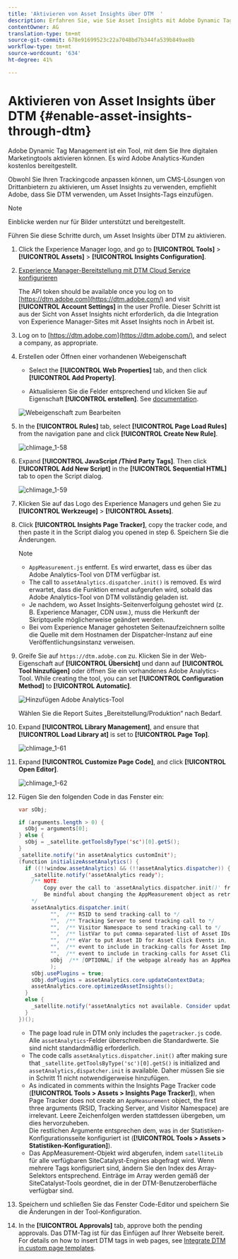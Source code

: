 ```yaml
---
title: 'Aktivieren von Asset Insights über DTM  '
description: Erfahren Sie, wie Sie Asset Insights mit Adobe Dynamic Tag Management (DTM) aktivieren können.
contentOwner: AG
translation-type: tm+mt
source-git-commit: 678e91699523c22a7048bd7b344fa539b849ae8b
workflow-type: tm+mt
source-wordcount: '634'
ht-degree: 41%

---
```



# Aktivieren von Asset Insights über DTM   {#enable-asset-insights-through-dtm}

Adobe Dynamic Tag Management ist ein Tool, mit dem Sie Ihre digitalen Marketingtools aktivieren können. Es wird Adobe Analytics-Kunden kostenlos bereitgestellt.

Obwohl Sie Ihren Trackingcode anpassen können, um CMS-Lösungen von Drittanbietern zu aktivieren, um Asset Insights zu verwenden, empfiehlt Adobe, dass Sie DTM verwenden, um Asset Insights-Tags einzufügen.

>[!NOTE]
>
>Einblicke werden nur für Bilder unterstützt und bereitgestellt.

Führen Sie diese Schritte durch, um Asset Insights über DTM zu aktivieren.

1. Click the Experience Manager logo, and go to **[!UICONTROL Tools]** > **[!UICONTROL Assets]** > **[!UICONTROL Insights Configuration]**.
1. [Experience Manager-Bereitstellung mit DTM Cloud Service konfigurieren](/help/sites-administering/dtm.md)

   The API token should be available once you log on to [https://dtm.adobe.com](https://dtm.adobe.com/) and visit **[!UICONTROL Account Settings]** in the user Profile. Dieser Schritt ist aus der Sicht von Asset Insights nicht erforderlich, da die Integration von Experience Manager-Sites mit Asset Insights noch in Arbeit ist.

1. Log on to [https://dtm.adobe.com](https://dtm.adobe.com/), and select a company, as appropriate.
1. Erstellen oder Öffnen einer vorhandenen Webeigenschaft

   * Select the **[!UICONTROL Web Properties]** tab, and then click **[!UICONTROL Add Property]**.

   * Aktualisieren Sie die Felder entsprechend und klicken Sie auf Eigenschaft **[!UICONTROL erstellen]**. See [documentation](https://helpx.adobe.com/de/experience-manager/using/dtm.html).

   ![Webeigenschaft zum Bearbeiten](assets/Create-edit-web-property.png)

1. In the **[!UICONTROL Rules]** tab, select **[!UICONTROL Page Load Rules]** from the navigation pane and click **[!UICONTROL Create New Rule]**.

   ![chlimage_1-58](assets/chlimage_1-194.png)

1. Expand **[!UICONTROL JavaScript /Third Party Tags]**. Then click **[!UICONTROL Add New Script]** in the **[!UICONTROL Sequential HTML]** tab to open the Script dialog.

   ![chlimage_1-59](assets/chlimage_1-195.png)

1. Klicken Sie auf das Logo des Experience Managers und gehen Sie zu **[!UICONTROL Werkzeuge]** > **[!UICONTROL Assets]**.
1. Click **[!UICONTROL Insights Page Tracker]**, copy the tracker code, and then paste it in the Script dialog you opened in step 6. Speichern Sie die Änderungen.

   >[!NOTE]
   >
   >* `AppMeasurement.js` entfernt. Es wird erwartet, dass es über das Adobe Analytics-Tool von DTM verfügbar ist.
   >* The call to `assetAnalytics.dispatcher.init()` is removed. Es wird erwartet, dass die Funktion erneut aufgerufen wird, sobald das Adobe Analytics-Tool von DTM vollständig geladen ist.
   >* Je nachdem, wo Asset Insights-Seitenverfolgung gehostet wird (z. B. Experience Manager, CDN usw.), muss die Herkunft der Skriptquelle möglicherweise geändert werden.
   >* Bei vom Experience Manager gehosteten Seitenaufzeichnern sollte die Quelle mit dem Hostnamen der Dispatcher-Instanz auf eine Veröffentlichungsinstanz verweisen.


1. Greife Sie auf `https://dtm.adobe.com` zu. Klicken Sie in der Web-Eigenschaft auf **[!UICONTROL Übersicht]** und dann auf **[!UICONTROL Tool hinzufügen]** oder öffnen Sie ein vorhandenes Adobe Analytics-Tool. While creating the tool, you can set **[!UICONTROL Configuration Method]** to **[!UICONTROL Automatic]**.

   ![Hinzufügen Adobe Analytics-Tool](assets/Add-Adobe-Analytics-Tool.png)

   Wählen Sie die Report Suites „Bereitstellung/Produktion“ nach Bedarf.

1. Expand **[!UICONTROL Library Management]**, and ensure that **[!UICONTROL Load Library at]** is set to **[!UICONTROL Page Top]**.

   ![chlimage_1-61](assets/chlimage_1-197.png)

1. Expand **[!UICONTROL Customize Page Code]**, and click **[!UICONTROL Open Editor]**.

   ![chlimage_1-62](assets/chlimage_1-198.png)

1. Fügen Sie den folgenden Code in das Fenster ein:

   ```Java
   var sObj;
   
   if (arguments.length > 0) {
     sObj = arguments[0];
   } else {
     sObj = _satellite.getToolsByType('sc')[0].getS();
   }
   _satellite.notify('in assetAnalytics customInit');
   (function initializeAssetAnalytics() {
     if ((!!window.assetAnalytics) && (!!assetAnalytics.dispatcher)) {
       _satellite.notify('assetAnalytics ready');
       /** NOTE:
           Copy over the call to 'assetAnalytics.dispatcher.init()' from Assets Pagetracker
           Be mindful about changing the AppMeasurement object as retrieved above.
       */
       assetAnalytics.dispatcher.init(
             "",  /** RSID to send tracking-call to */
             "",  /** Tracking Server to send tracking-call to */
             "",  /** Visitor Namespace to send tracking-call to */
             "",  /** listVar to put comma-separated-list of Asset IDs for Asset Impression Events in tracking-call, e.g. 'listVar1' */
             "",  /** eVar to put Asset ID for Asset Click Events in, e.g. 'eVar3' */
             "",  /** event to include in tracking-calls for Asset Impression Events, e.g. 'event8' */
             "",  /** event to include in tracking-calls for Asset Click Events, e.g. 'event7' */
             sObj  /** [OPTIONAL] if the webpage already has an AppMeasurement object, please include the object here. If unspecified, Pagetracker Core shall create its own AppMeasurement object */
             );
       sObj.usePlugins = true;
       sObj.doPlugins = assetAnalytics.core.updateContextData;
       assetAnalytics.core.optimizedAssetInsights();
     }
     else {
       _satellite.notify('assetAnalytics not available. Consider updating the Custom Page Code', 4);
     }
   })();
   ```

   * The page load rule in DTM only includes the `pagetracker.js` code. Alle `assetAnalytics`-Felder überschreiben die Standardwerte. Sie sind nicht standardmäßig erforderlich.
   * The code calls `assetAnalytics.dispatcher.init()` after making sure that `_satellite.getToolsByType('sc')[0].getS()` is initialized and `assetAnalytics,dispatcher.init` is available. Daher müssen Sie sie in Schritt 11 nicht notwendigerweise hinzufügen.
   * As indicated in comments within the Insights Page Tracker code (**[!UICONTROL Tools > Assets > Insights Page Tracker]**), when Page Tracker does not create an `AppMeasurement` object, the first three arguments (RSID, Tracking Server, and Visitor Namespace) are irrelevant. Leere Zeichenfolgen werden stattdessen übergeben, um dies hervorzuheben.\
      Die restlichen Argumente entsprechen dem, was in der Statistiken-Konfigurationsseite konfiguriert ist (**[!UICONTROL Tools > Assets > Statistiken-Konfiguration]**).
   * Das AppMeasurement-Objekt wird abgerufen, indem `satelliteLib` für alle verfügbaren SiteCatalyst-Engines abgefragt wird. Wenn mehrere Tags konfiguriert sind, ändern Sie den Index des Array-Selektors entsprechend. Einträge im Array werden gemäß der SiteCatalyst-Tools geordnet, die in der DTM-Benutzeroberfläche verfügbar sind.

1. Speichern und schließen Sie das Fenster Code-Editor und speichern Sie die Änderungen in der Tool-Konfiguration.
1. In the **[!UICONTROL Approvals]** tab, approve both the pending approvals. Das DTM-Tag ist für das Einfügen auf Ihrer Webseite bereit. For details on how to insert DTM tags in web pages, see [Integrate DTM in custom page templates](https://blogs.adobe.com/experiencedelivers/experience-management/integrating-dtm-custom-aem6-page-template/).
